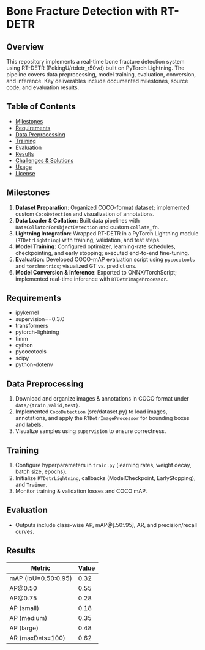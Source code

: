 # Bone Fracture Detection with RT-DETR

## Overview

This repository implements a real-time bone fracture detection system using RT-DETR (PekingU/rtdetr\_r50vd) built on PyTorch Lightning. The pipeline covers data preprocessing, model training, evaluation, conversion, and inference. Key deliverables include documented milestones, source code, and evaluation results.

## Table of Contents

- [Milestones](#milestones)
- [Requirements](#requirements)
- [Data Preprocessing](#data-preprocessing)
- [Training](#training)
- [Evaluation](#evaluation)
- [Results](#results)
- [Challenges & Solutions](#challenges--solutions)
- [Usage](#usage)
- [License](#license)

## Milestones

1. **Dataset Preparation**: Organized COCO-format dataset; implemented custom `CocoDetection` and visualization of annotations.
2. **Data Loader & Collation**: Built data pipelines with `DataCollatorForObjectDetection` and custom `collate_fn`.
3. **Lightning Integration**: Wrapped RT-DETR in a PyTorch Lightning module (`RTDetrLightning`) with training, validation, and test steps.
4. **Model Training**: Configured optimizer, learning-rate schedules, checkpointing, and early stopping; executed end-to-end fine-tuning.
5. **Evaluation**: Developed COCO-mAP evaluation script using `pycocotools` and `torchmetrics`; visualized GT vs. predictions.
6. **Model Conversion & Inference**: Exported to ONNX/TorchScript; implemented real-time inference with `RTDetrImageProcessor`.


## Requirements

- ipykernel
- supervision==0.3.0
- transformers
- pytorch-lightning
- timm
- cython
- pycocotools
- scipy
- python-dotenv

## Data Preprocessing

1. Download and organize images & annotations in COCO format under `data/{train,valid,test}`.
2. Implemented `CocoDetection` (src/dataset.py) to load images, annotations, and apply the `RTDetrImageProcessor` for bounding boxes and labels.
3. Visualize samples using `supervision` to ensure correctness.

## Training

1. Configure hyperparameters in `train.py` (learning rates, weight decay, batch size, epochs).
2. Initialize `RTDetrLightning`, callbacks (ModelCheckpoint, EarlyStopping), and `Trainer`.
3. Monitor training & validation losses and COCO mAP.

## Evaluation

- Outputs include class-wise AP, mAP@[.50:.95], AR, and precision/recall curves.

## Results

| Metric              | Value |
| ------------------- | ----- |
| mAP (IoU=0.50:0.95) | 0.32  |
| AP\@0.50            | 0.55  |
| AP\@0.75            | 0.28  |
| AP (small)          | 0.18  |
| AP (medium)         | 0.35  |
| AP (large)          | 0.48  |
| AR (maxDets=100)    | 0.62  |


